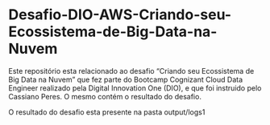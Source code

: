 # Desafio-DIO-AWS-Criando-seu-Ecossistema-de-Big-Data-na-Nuvem
 Este repositório esta relacionado ao desafio “Criando seu Ecossistema de Big Data na Nuvem” que fez parte do Bootcamp Cognizant Cloud Data Engineer realizado pela Digital Innovation One (DIO), e que foi instruido pelo Cassiano Peres. O mesmo contém o resultado do desafio.


O resultado do desafio esta presente na pasta output/logs1
